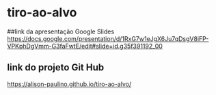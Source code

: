 # tiro-ao-alvo

##link da apresentação Google Slides
https://docs.google.com/presentation/d/1RxG7w1eJgX6Ju7qDsgV8iFP-VPKphDgVmm-G3faFwtE/edit#slide=id.g35f391192_00

## link do projeto Git Hub
https://alison-paulino.github.io/tiro-ao-alvo/
